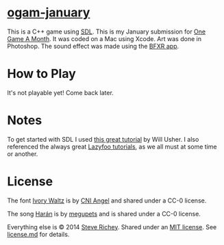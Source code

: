 # [ogam-january](https://github.com/steverichey/ogam-january)

This is a C++ game using [SDL](https://www.libsdl.org/). This is my January submission for [One Game A Month](http://www.onegameamonth.com/). It was coded on a Mac using Xcode. Art was done in Photoshop. The sound effect was made using the [BFXR app](http://www.bfxr.net/).

# How to Play

It's not playable yet! Come back later.

# Notes

To get started with SDL I used [this great tutorial](http://www.willusher.io/pages/sdl2/) by Will Usher. I also referenced the always great [Lazyfoo tutorials](http://lazyfoo.net/tutorials/SDL/index.php), as we all must at some time or another.

# License

The font [Ivory Waltz](https://github.com/steverichey/ivory-waltz-svg) is by [CNI Angel](http://cniangel.net/) and shared under a CC-0 license.

The song [Harán](http://opengameart.org/content/har%C3%A1n) is by [megupets](www.megupets.com) and is shared under a CC-0 license.

Everything else is &copy; 2014 [Steve Richey](http://www.steverichey.com/). Shared under an [MIT license](https://en.wikipedia.org/wiki/MIT_License). See [license.md](./license.md) for details.